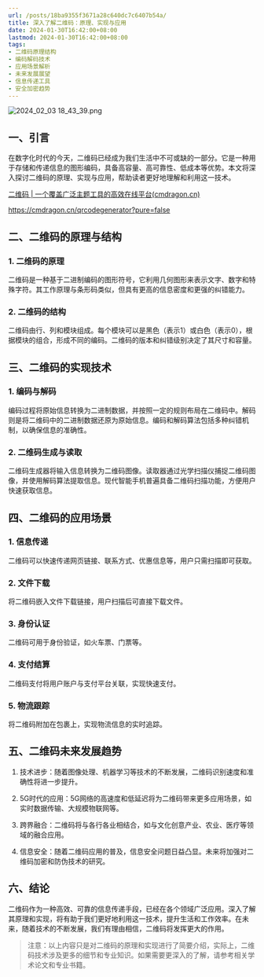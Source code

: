 ```yaml
---
url: /posts/18ba9355f3671a28c640dc7c6407b54a/
title: 深入了解二维码：原理、实现与应用
date: 2024-01-30T16:42:00+08:00
lastmod: 2024-01-30T16:42:00+08:00
tags:
- 二维码原理结构
- 编码解码技术
- 应用场景解析
- 未来发展展望
- 信息传递工具
- 安全加密趋势
---
```


<img src="https://static.cmdragon.cn/blog/images/2024_02_03 18_43_39.png@blog" title="2024_02_03 18_43_39.png" alt="2024_02_03 18_43_39.png"/>

## 一、引言

在数字化时代的今天，二维码已经成为我们生活中不可或缺的一部分。它是一种用于存储和传递信息的图形编码，具备高容量、高可靠性、低成本等优势。本文将深入探讨二维码的原理、实现与应用，帮助读者更好地理解和利用这一技术。

[二维码 | 一个覆盖广泛主题工具的高效在线平台(cmdragon.cn)](https://cmdragon.cn/qrcodegenerator?pure=false)

https://cmdragon.cn/qrcodegenerator?pure=false

## 二、二维码的原理与结构

### 1. 二维码的原理

二维码是一种基于二进制编码的图形符号，它利用几何图形来表示文字、数字和特殊字符。其工作原理与条形码类似，但具有更高的信息密度和更强的纠错能力。

### 2. 二维码的结构

二维码由行、列和模块组成。每个模块可以是黑色（表示1）或白色（表示0），根据模块的组合，形成不同的编码。二维码的版本和纠错级别决定了其尺寸和容量。

## 三、二维码的实现技术

### 1. 编码与解码

编码过程将原始信息转换为二进制数据，并按照一定的规则布局在二维码中。解码则是将二维码中的二进制数据还原为原始信息。编码和解码算法包括多种纠错机制，以确保信息的准确性。

### 2. 二维码生成与读取

二维码生成器将输入信息转换为二维码图像。读取器通过光学扫描仪捕捉二维码图像，并使用解码算法提取信息。现代智能手机普遍具备二维码扫描功能，方便用户快速获取信息。

## 四、二维码的应用场景

### 1. 信息传递

二维码可以快速传递网页链接、联系方式、优惠信息等，用户只需扫描即可获取。

### 2. 文件下载

将二维码嵌入文件下载链接，用户扫描后可直接下载文件。

### 3. 身份认证

二维码可用于身份验证，如火车票、门票等。

### 4. 支付结算

二维码支付将用户账户与支付平台关联，实现快速支付。

### 5. 物流跟踪

将二维码附加在包裹上，实现物流信息的实时追踪。


## 五、二维码未来发展趋势

1. 技术进步：随着图像处理、机器学习等技术的不断发展，二维码识别速度和准确性将进一步提升。

2. 5G时代的应用：5G网络的高速度和低延迟将为二维码带来更多应用场景，如实时数据传输、大规模物联网等。

3. 跨界融合：二维码将与各行各业相结合，如与文化创意产业、农业、医疗等领域的融合应用。

4. 信息安全：随着二维码应用的普及，信息安全问题日益凸显。未来将加强对二维码加密和防伪技术的研究。


## 六、结论

二维码作为一种高效、可靠的信息传递手段，已经在各个领域广泛应用。深入了解其原理和实现，将有助于我们更好地利用这一技术，提升生活和工作效率。在未来，随着技术的不断发展，我们有理由相信，二维码将发挥更大的作用。

> 注意：以上内容只是对二维码的原理和实现进行了简要介绍，实际上，二维码技术涉及更多的细节和专业知识。如果需要更深入的了解，请参考相关学术论文和专业书籍。
